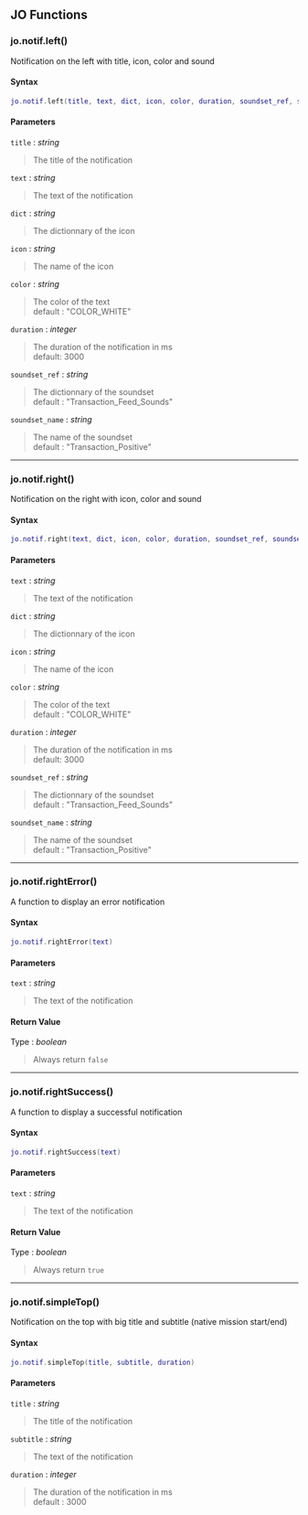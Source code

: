 
## JO Functions

### jo.notif.left()

<!-- @include: ./slots/headers.md#jo.notif.left -->

Notification on the left with title, icon, color and sound <br>

<!-- @include: ./slots/descriptions.md#jo.notif.left -->

#### Syntax

```lua
jo.notif.left(title, text, dict, icon, color, duration, soundset_ref, soundset_name)
```

#### Parameters

`title` : _string_
> The title of the notification
>

`text` : _string_
> The text of the notification
>

`dict` : _string_
> The dictionnary of the icon
>

`icon` : _string_
> The name of the icon
>

`color` : _string_ <BadgeOptional />
> The color of the text <br> default : "COLOR_WHITE"
>

`duration` : _integer_ <BadgeOptional />
> The duration of the notification in ms <br> default: 3000
>

`soundset_ref` : _string_ <BadgeOptional />
> The dictionnary of the soundset <br> default : "Transaction_Feed_Sounds"
>

`soundset_name` : _string_ <BadgeOptional />
> The name of the soundset <br> default : "Transaction_Positive"
>

<!-- @include: ./slots/examples.md#jo.notif.left -->

<!-- @include: ./slots/footers.md#jo.notif.left -->

---

### jo.notif.right()

<!-- @include: ./slots/headers.md#jo.notif.right -->

Notification on the right with icon, color and sound <br>

<!-- @include: ./slots/descriptions.md#jo.notif.right -->

#### Syntax

```lua
jo.notif.right(text, dict, icon, color, duration, soundset_ref, soundset_name)
```

#### Parameters

`text` : _string_
> The text of the notification
>

`dict` : _string_
> The dictionnary of the icon
>

`icon` : _string_
> The name of the icon
>

`color` : _string_ <BadgeOptional />
> The color of the text <br> default : "COLOR_WHITE"
>

`duration` : _integer_ <BadgeOptional />
> The duration of the notification in ms <br> default: 3000
>

`soundset_ref` : _string_ <BadgeOptional />
> The dictionnary of the soundset <br> default : "Transaction_Feed_Sounds"
>

`soundset_name` : _string_ <BadgeOptional />
> The name of the soundset <br> default : "Transaction_Positive"
>

<!-- @include: ./slots/examples.md#jo.notif.right -->

<!-- @include: ./slots/footers.md#jo.notif.right -->

---

### jo.notif.rightError()

<!-- @include: ./slots/headers.md#jo.notif.rightError -->

A function to display an error notification <br>

<!-- @include: ./slots/descriptions.md#jo.notif.rightError -->

#### Syntax

```lua
jo.notif.rightError(text)
```

#### Parameters

`text` : _string_
> The text of the notification
>

#### Return Value

Type : _boolean_

> Always return `false`

<!-- @include: ./slots/examples.md#jo.notif.rightError -->

<!-- @include: ./slots/footers.md#jo.notif.rightError -->

---

### jo.notif.rightSuccess()

<!-- @include: ./slots/headers.md#jo.notif.rightSuccess -->

A function to display a successful notification <br>

<!-- @include: ./slots/descriptions.md#jo.notif.rightSuccess -->

#### Syntax

```lua
jo.notif.rightSuccess(text)
```

#### Parameters

`text` : _string_
> The text of the notification
>

#### Return Value

Type : _boolean_

> Always return `true`

<!-- @include: ./slots/examples.md#jo.notif.rightSuccess -->

<!-- @include: ./slots/footers.md#jo.notif.rightSuccess -->

---

### jo.notif.simpleTop()

<!-- @include: ./slots/headers.md#jo.notif.simpleTop -->

Notification on the top with big title and subtitle (native mission start/end) <br>

<!-- @include: ./slots/descriptions.md#jo.notif.simpleTop -->

#### Syntax

```lua
jo.notif.simpleTop(title, subtitle, duration)
```

#### Parameters

`title` : _string_
> The title of the notification
>

`subtitle` : _string_
> The text of the notification
>

`duration` : _integer_ <BadgeOptional />
> The duration of the notification in ms <br> default : 3000
>

<!-- @include: ./slots/examples.md#jo.notif.simpleTop -->

<!-- @include: ./slots/footers.md#jo.notif.simpleTop -->

